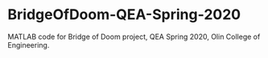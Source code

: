 # BridgeOfDoom-QEA-Spring-2020
MATLAB code for Bridge of Doom project, QEA Spring 2020, Olin College of Engineering. 
